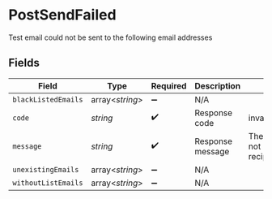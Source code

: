 # PostSendFailed

Test email could not be sent to the following email addresses


## Fields

| Field                                         | Type                                          | Required                                      | Description                                   | Example                                       |
| --------------------------------------------- | --------------------------------------------- | --------------------------------------------- | --------------------------------------------- | --------------------------------------------- |
| `blackListedEmails`                           | array<*string*>                               | :heavy_minus_sign:                            | N/A                                           |                                               |
| `code`                                        | *string*                                      | :heavy_check_mark:                            | Response code                                 | invalid_parameter                             |
| `message`                                     | *string*                                      | :heavy_check_mark:                            | Response message                              | The email could not be sent to all recipients |
| `unexistingEmails`                            | array<*string*>                               | :heavy_minus_sign:                            | N/A                                           |                                               |
| `withoutListEmails`                           | array<*string*>                               | :heavy_minus_sign:                            | N/A                                           |                                               |